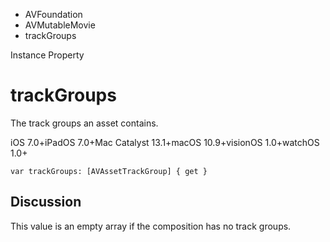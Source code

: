 

- AVFoundation
- AVMutableMovie
-  trackGroups 

Instance Property

# trackGroups

The track groups an asset contains.

iOS 7.0+iPadOS 7.0+Mac Catalyst 13.1+macOS 10.9+visionOS 1.0+watchOS 1.0+

``` source
var trackGroups: [AVAssetTrackGroup] { get }
```

## Discussion

This value is an empty array if the composition has no track groups.

